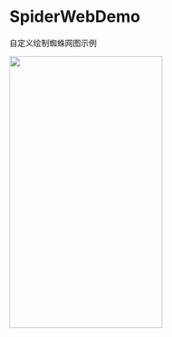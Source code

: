 # SpiderWebDemo
自定义绘制蜘蛛网图示例

<html>
<!--在这里插入内容-->
<img src="https://github.com/mozre/SpiderWebDemo/blob/master/spider.png?raw=true" style="width:270;height:480px"/>
</html>

